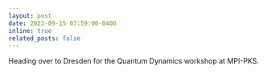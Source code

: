```yaml
---
layout: post
date: 2023-09-15 07:59:00-0400
inline: true
related_posts: false
---
```


Heading over to Dresden for the Quantum Dynamics workshop at MPI-PKS.
